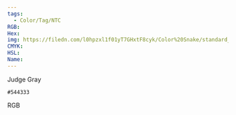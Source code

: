 ```yaml
---
tags:
  - Color/Tag/NTC
RGB:
Hex:
img: https://filedn.com/l0hpzxl1f01yT7GHxtF8cyk/Color%20Snake/standard_csv_to_svg/%23/544333.svg
CMYK:
HSL:
Name:
---
```

Judge Gray
```palette
#544333
```
RGB
